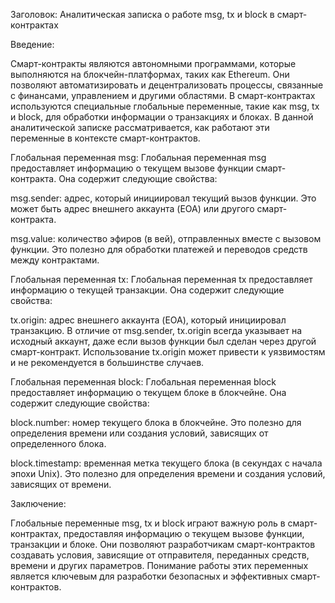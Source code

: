 Заголовок: Аналитическая записка о работе msg, tx и block в смарт-контрактах

Введение:

Смарт-контракты являются автономными программами, которые выполняются на блокчейн-платформах, таких как Ethereum. Они позволяют автоматизировать и децентрализовать процессы, связанные с финансами, управлением и другими областями. В смарт-контрактах используются специальные глобальные переменные, такие как msg, tx и block, для обработки информации о транзакциях и блоках. В данной аналитической записке рассматривается, как работают эти переменные в контексте смарт-контрактов.

Глобальная переменная msg: Глобальная переменная msg предоставляет информацию о текущем вызове функции смарт-контракта. Она содержит следующие свойства:

msg.sender: адрес, который инициировал текущий вызов функции. Это может быть адрес внешнего аккаунта (EOA) или другого смарт-контракта.

msg.value: количество эфиров (в вей), отправленных вместе с вызовом функции. Это полезно для обработки платежей и переводов средств между контрактами.


Глобальная переменная tx: Глобальная переменная tx предоставляет информацию о текущей транзакции. Она содержит следующие свойства:

tx.origin: адрес внешнего аккаунта (EOA), который инициировал транзакцию. В отличие от msg.sender, tx.origin всегда указывает на исходный аккаунт, даже если вызов функции был сделан через другой смарт-контракт. Использование tx.origin может привести к уязвимостям и не рекомендуется в большинстве случаев.


Глобальная переменная block: Глобальная переменная block предоставляет информацию о текущем блоке в блокчейне. Она содержит следующие свойства:

block.number: номер текущего блока в блокчейне. Это полезно для определения времени или создания условий, зависящих от определенного блока.

block.timestamp: временная метка текущего блока (в секундах с начала эпохи Unix). Это полезно для определения времени и создания условий, зависящих от времени.


Заключение:

Глобальные переменные msg, tx и block играют важную роль в смарт-контрактах, предоставляя информацию о текущем вызове функции, транзакции и блоке. Они позволяют разработчикам смарт-контрактов создавать условия, зависящие от отправителя, переданных средств, времени и других параметров. Понимание работы этих переменных является ключевым для разработки безопасных и эффективных смарт-контрактов.